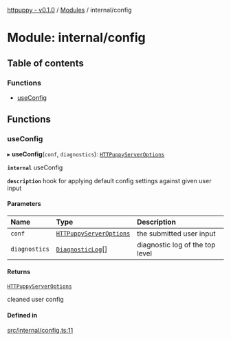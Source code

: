 [httpuppy - v0.1.0](../README.md) / [Modules](../modules.md) / internal/config

# Module: internal/config

## Table of contents

### Functions

- [useConfig](internal_config.md#useconfig)

## Functions

### useConfig

▸ **useConfig**(`conf`, `diagnostics`): [`HTTPuppyServerOptions`](../interfaces/types_server.HTTPuppyServerOptions.md)

**`internal`** useConfig

**`description`** hook for applying default config settings against given user input

#### Parameters

| Name | Type | Description |
| :------ | :------ | :------ |
| `conf` | [`HTTPuppyServerOptions`](../interfaces/types_server.HTTPuppyServerOptions.md) | the submitted user input |
| `diagnostics` | [`DiagnosticLog`](types_server.md#diagnosticlog)[] | diagnostic log of the top level |

#### Returns

[`HTTPuppyServerOptions`](../interfaces/types_server.HTTPuppyServerOptions.md)

cleaned user config

#### Defined in

[src/internal/config.ts:11](https://github.com/abschill/httpuppy/blob/edd8373/src/internal/config.ts#L11)
